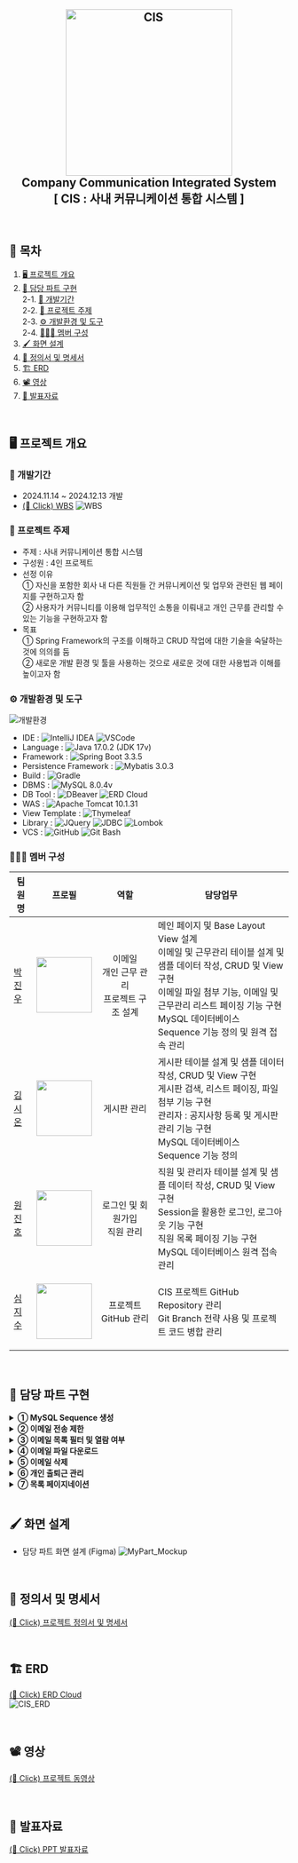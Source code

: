 <h2 align="center">
  <img src="https://github.com/user-attachments/assets/41e1d543-453a-498c-8fcd-169e7956886c" alt="CIS" width="300px">
  <br>
  Company Communication Integrated System
  <br>
  [ CIS : 사내 커뮤니케이션 통합 시스템 ]
  <br>
</h1>

<br>

## 📌 목차
1. [🖥️ 프로젝트 개요](#-프로젝트-개요)
2. [📕 담당 파트 구현](#-담당-파트-구현)<br>
  2-1. [📆 개발기간](#-개발기간)<br>
  2-2. [🔖 프로젝트 주제](#-프로젝트-주제)<br>
  2-3. [⚙️ 개발환경 및 도구](#-개발환경-및-도구)<br>
  2-4. [🧑‍🤝‍🧑 멤버 구성](#-멤버-구성)<br>
3. [🖌️ 화면 설계](#-화면-설계)
4. [📄 정의서 및 명세서](#-정의서-및-명세서)
5. [🏗️ ERD](#-ERD)
6. [📽️ 영상](#-영상)
7. [📂 발표자료](#-발표자료)

<br>

## 🖥️ 프로젝트 개요
### 📆 개발기간
  - 2024.11.14 ~ 2024.12.13 개발
  - [(👋 Click) WBS](https://docs.google.com/spreadsheets/d/1XxBHsajXqKLqZKJlitl2uBngqueQwipY1n8iQVUgjJI/edit?usp=sharing)
  ![WBS](https://github.com/user-attachments/assets/52301a40-a326-4cc9-b68a-7ba0957de4fe)

### 🔖 프로젝트 주제
  - 주제 : 사내 커뮤니케이션 통합 시스템
  - 구성원 : 4인 프로젝트
  - 선정 이유
    <br>
    ① 자신을 포함한 회사 내 다른 직원들 간 커뮤니케이션 및 업무와 관련된 웹 페이지를 구현하고자 함
    <br>
    ② 사용자가 커뮤니티를 이용해 업무적인 소통을 이뤄내고 개인 근무를 관리할 수 있는 기능을 구현하고자 함
  - 목표
    <br>
    ① Spring Framework의 구조를 이해하고 CRUD 작업에 대한 기술을 숙달하는 것에 의의를 둠
    <br>
    ② 새로운 개발 환경 및 툴을 사용하는 것으로 새로운 것에 대한 사용법과 이해를 높이고자 함

### ⚙️ 개발환경 및 도구
![개발환경](https://github.com/user-attachments/assets/a57e7365-0ca1-46cf-b069-1b9bc4d49e3b)
  - IDE :
    ![IntelliJ IDEA](https://img.shields.io/badge/IntelliJ%20IDEA-000000.svg?&style=for-the-badge&logo=intellijidea&logoColor=white)
    ![VSCode](https://img.shields.io/badge/VSCode-2599ED.svg?&style=for-the-badge&logo=visualstudiocode&logoColor=white)
  - Language :
    ![Java 17.0.2 (JDK 17v)](https://img.shields.io/badge/Java%2017.0.2%20(JDK%2017v)-007396.svg?&style=for-the-badge&logo=java&logoColor=white)
  - Framework :
    ![Spring Boot 3.3.5](https://img.shields.io/badge/Spring%20Boot%203.3.5-6DB33F.svg?&style=for-the-badge&logo=springboot&logoColor=white)
  - Persistence Framework :
    ![Mybatis 3.0.3](https://img.shields.io/badge/Mybatis%203.0.3-DD0700.svg?&style=for-the-badge&logo=mybatis&logoColor=white)
  - Build :
    ![Gradle](https://img.shields.io/badge/Gradle-02303A.svg?&style=for-the-badge&logo=gradle&logoColor=white)
  - DBMS :
    ![MySQL 8.0.4v](https://img.shields.io/badge/MySQL%208.0.4v-4479A1.svg?&style=for-the-badge&logo=mysql&logoColor=white)
  - DB Tool :
    ![DBeaver](https://img.shields.io/badge/DBeaver-382923.svg?&style=for-the-badge&logo=dbeaver&logoColor=white)
    ![ERD Cloud](https://img.shields.io/badge/ERD%20Cloud-6B46C1.svg?&style=for-the-badge&logo=erdcloud&logoColor=white)
  - WAS :
    ![Apache Tomcat 10.1.31](https://img.shields.io/badge/Apache%20Tomcat%2010.1.31-F8DC75.svg?&style=for-the-badge&logo=apachetomcat&logoColor=white)
  - View Template :
    ![Thymeleaf](https://img.shields.io/badge/Thymeleaf-005F0F.svg?&style=for-the-badge&logo=thymeleaf&logoColor=white)
  - Library :
    ![JQuery](https://img.shields.io/badge/JQuery-0769AD.svg?&style=for-the-badge&logo=jquery&logoColor=white)
    ![JDBC](https://img.shields.io/badge/JDBC-3C5280.svg?&style=for-the-badge&logo=jdbc&logoColor=white)
    ![Lombok](https://img.shields.io/badge/Lombok-EC1C24.svg?&style=for-the-badge&logo=lombok&logoColor=white)
  - VCS :
    ![GitHub](https://img.shields.io/badge/Github-181717.svg?&style=for-the-badge&logo=github&logoColor=white)
    ![Git Bash](https://img.shields.io/badge/Git%20Bash-F05032.svg?&style=for-the-badge&logo=git&logoColor=white)

### 🧑‍🤝‍🧑 멤버 구성
|팀원명|프로필|역할|담당업무|
|---|---|---|---|
|[박진우](https://github.com/J1NU2)|<p align="center"><img src="https://avatars.githubusercontent.com/u/104364437?v=4" width="100px"></p>|<p align="center">이메일<br>개인 근무 관리<br>프로젝트 구조 설계</p>|메인 페이지 및 Base Layout View 설계<br>이메일 및 근무관리 테이블 설계 및 샘플 데이터 작성, CRUD 및 View 구현<br>이메일 파일 첨부 기능, 이메일 및 근무관리 리스트 페이징 기능 구현<br>MySQL 데이터베이스 Sequence 기능 정의 및 원격 접속 관리|
|[김시온](https://github.com/KIMMZN)|<p align="center"><img src="https://avatars.githubusercontent.com/u/89295607?v=4" width="100px"></p>|<p align="center">게시판 관리</p>|게시판 테이블 설계 및 샘플 데이터 작성, CRUD 및 View 구현<br>게시판 검색, 리스트 페이징, 파일 첨부 기능 구현<br>관리자 : 공지사항 등록 및 게시판 관리 기능 구현<br>MySQL 데이터베이스 Sequence 기능 정의|
|[원진호](https://github.com/weonjinho)|<p align="center"><img src="https://avatars.githubusercontent.com/u/158018895?v=4" width="100px"></p>|<p align="center">로그인 및 회원가입<br>직원 관리</p>|직원 및 관리자 테이블 설계 및 샘플 데이터 작성, CRUD 및 View 구현<br>Session을 활용한 로그인, 로그아웃 기능 구현<br>직원 목록 페이징 기능 구현<br>MySQL 데이터베이스 원격 접속 관리|
|[심지수](https://github.com/Abyssmash)|<p align="center"><img src="https://avatars.githubusercontent.com/u/174307257?v=4" width="100px"></p>|<p align="center">프로젝트 GitHub 관리</p>|CIS 프로젝트 GitHub Repository 관리<br>Git Branch 전략 사용 및 프로젝트 코드 병합 관리|

<br>

## 📕 담당 파트 구현
<details>
  <summary><b>① MySQL Sequence 생성</b></summary>
  <h3>MySQL Sequence</h3>
  <ul>
    <li>1. 시퀀스 정보를 저장할 테이블 생성</li>
    <ul>
      <li>name : 시퀀스 이름 컬럼</li>
      <li>currval : 순차적으로 증가될 숫자를 저장할 컬럼</li>
      <img src="https://github.com/user-attachments/assets/cc87f903-b054-4a44-9a02-fe7bb5e3c71b">
    </ul><br>
    <li>2. 시퀀스 생성을 위한 프로시저 설정</li>
    <ul>
      <li>프로시저 실행 시 입력받은 텍스트를 기준으로 시퀀스 생성</li>
      <li>만약, 동일한 이름의 시퀀스 존재 시 해당 시퀀스 삭제 후 생성</li>
      <img src="https://github.com/user-attachments/assets/36626340-e288-4a24-908d-f0baaad7958c">
    </ul><br>
    <li>3. 시퀀스 번호를 순차적으로 상승시킬 함수 선언</li>
    <ul>
      <li>함수 실행 시 입력받은 텍스트와 동일한 시퀀스의 숫자 증가(+1)</li>
      <li>시퀀스 숫자 증가(+1) 후 해당 시퀀스 숫자 반환</li>
      <img src="https://github.com/user-attachments/assets/0fd95df2-9a05-4942-bdf2-ae483fd777a7">
    </ul><br>
    <li>4. 시퀀스 생성 및 실행</li>
    <ul>
      <li>CALL문을 사용하여 프로시저를 실행해 시퀀스를 생성</li>
      <li>생성된 시퀀스명을 기준으로 시퀀스 함수 실행</li>
      <img src="https://github.com/user-attachments/assets/2e86d75f-9cc1-4a1f-83e8-7a8942f52042">
    </ul>
  </ul>
  <br>
</details>
<details>
  <summary><b>② 이메일 전송 제한</b></summary>
  <h3>이메일 전송 화면</h3>
  <img src="https://github.com/user-attachments/assets/9d8c7d74-638d-4e46-b5a2-5464a0777250" width="620px"><br><br>
  <ul>
    <li>이메일 받는 사람 입력 시 제한 사항</li>
    <ul>
      <li>최대 길이</li>
      <li>특정 문자 입력 제한 : 한글, 영어 대문자</li>
      <img src="https://github.com/user-attachments/assets/a39eea31-9e4d-4d60-bceb-db46a3ea11af">
    </ul><br>
    <li>이메일 전송 시 미입력 사항</li>
    <ul>
      <li>제목 및 받는 사람 미입력 시 전송 제한</li>
      <img src="https://github.com/user-attachments/assets/a9c73fcf-5725-4faf-a9ad-968fd58de822" width="620px">
    </ul><br>
    <li>이메일 파일 업로드 제한 사항</li>
    <ul>
      <li>파일 크기 제한(10MB)</li>
      <img src="https://github.com/user-attachments/assets/f98cbb06-a98c-4ca1-8ef3-57c26bf3717d">
      <li>파일 확장자 제한 : .txt, .gif, .jpg, .png, .zip 등</li>
      <img src="https://github.com/user-attachments/assets/e45b9292-342c-41ec-ad4f-d330ce9bb374" width="620px">
    </ul>
  </ul>
  <br>
</details>
<details>
  <summary><b>③ 이메일 목록 필터 및 열람 여부</b></summary>
  <h3>이메일 목록 화면</h3>
  <ul>
    <li>이메일 필터별 이메일 목록 조회</li>
    <ul>
      <li>이메일 필터 : 전체, 열람여부별(읽음/안읽음), 보낸메일</li>
      <img src="https://github.com/user-attachments/assets/8124c724-0130-498d-a31b-bc69dd1d85fa" width="620px">
      <img src="https://github.com/user-attachments/assets/2e88cb29-08b0-4b7e-878c-06904225c3c4" width="620px">
    </ul><br>
    <li>이메일 열람 시 열람 여부 변경</li>
    <ul>
      <li>이메일 열람 시 목록 텍스트 스타일 변경</li>
      <li>열람 전 : Bold / 열람 후 : Normal</li>
      <img src="https://github.com/user-attachments/assets/9ebd9d8d-b862-4348-8a48-1fa513a80c4b">
      <img src="https://github.com/user-attachments/assets/e387fef0-008c-4cc3-b19f-ad87362d095f">
    </ul>
  </ul>
  <br>
</details>
<details>
  <summary><b>④ 이메일 파일 다운로드</b></summary>
  <h3>이메일 상세 페이지 화면</h3>
  <ul>
    <li>이메일 상세 페이지에서 파일명 클릭 후 다운로드 가능</li>
    <img src="https://github.com/user-attachments/assets/0a5fdb49-740e-407e-bc7b-bf6b61495fdc">
    <img src="https://github.com/user-attachments/assets/c6bd3e93-6df4-4ace-8e55-ab05eca5fda7" width="620px">
  </ul>
  <br>
</details>
<details>
  <summary><b>⑤ 이메일 삭제</b></summary>
  <h3>이메일 목록 화면</h3>
  <ul>
    <li>이메일 단일 삭제</li>
    <ul>
      <li>상세 페이지 내에서 삭제</li>
      <img src="https://github.com/user-attachments/assets/30c9826b-d360-4f61-8b8a-98665d7ddffe" width="620px"><br>
      <li>목록 화면 내에서 삭제</li>
      <img src="https://github.com/user-attachments/assets/6f60aa72-ad18-4800-8612-9cb166f68cd6">
    </ul><br>
    <li>이메일 다중 삭제</li>
    <img src="https://github.com/user-attachments/assets/c015fe97-38c0-46f8-880b-c68de51365b8"><br>
    <li>이메일 미선택 삭제</li>
    <img src="https://github.com/user-attachments/assets/dbee3b7f-7017-408f-abb7-021666312d89" width="620px">
  </ul>
  <br>
</details>
<details>
  <summary><b>⑥ 개인 출퇴근 관리</b></summary>
  <h3>개인 근무 관리 화면</h3>
  <ul>
    <li>출근 시 클릭된 현재 날짜/시간을 기준으로 출근 기록 저장</li>
    <img src="https://github.com/user-attachments/assets/8a05926b-de8d-4097-bb15-b872014cbccc"><br>
    <li>퇴근 시 클릭된 현재 날짜/시간을 기준으로 퇴근 기록 저장</li>
    <img src="https://github.com/user-attachments/assets/b1e49491-6bbf-47b6-944c-3f23ac693220">
  </ul>
  <br>
</details>
<details>
  <summary><b>⑦ 목록 페이지네이션</b></summary>
  <h3>메일/근무관리 목록 화면</h3>
  <ul>
    <li>메일 목록 확인 시 페이지네이션 기능 추가</li>
    <img src="https://github.com/user-attachments/assets/dae9b60a-f826-4f8a-8186-4d398357b372"><br>
    <li>개인 근무 목록 확인 시 페이지네이션 기능 추가</li>
    <img src="https://github.com/user-attachments/assets/ee5bbf70-8c1e-42f1-bf7f-fa2f78cf08c9"><br>
    <li>내역 6개당 1페이지 구성</li>
    <li>5페이지 당 1블럭 버튼 구성 : 예시) [[1,2,3,4,5],[6,7,8,9,10],[11,12,13,...]]</li>
  </ul>
  <br>
</details>

<br>

## 🖌️ 화면 설계
  - 담당 파트 화면 설계 (Figma)
![MyPart_Mockup](https://github.com/user-attachments/assets/a5f3e6cc-c785-4de8-8750-6d7b173027b6)

<br>

## 📄 정의서 및 명세서
[(👋 Click) 프로젝트 정의서 및 명세서](https://docs.google.com/spreadsheets/d/1XxBHsajXqKLqZKJlitl2uBngqueQwipY1n8iQVUgjJI/edit?usp=sharing)

<br>

## 🏗️ ERD
[(👋 Click) ERD Cloud](https://www.erdcloud.com/d/Fmmb2eLa5ApoemFQc)
<br>
![CIS_ERD](https://github.com/user-attachments/assets/312c4dd9-7116-43a6-90f2-8ba7ed721156)

<br>

## 📽️ 영상
[(👋 Click) 프로젝트 동영상](https://drive.google.com/file/d/16RYkYfFLMOTpY1IXXF25Dkt7Avgh9re7/view?usp=sharing)

<br>

## 📂 발표자료
[(👋 Click) PPT 발표자료](https://www.canva.com/design/DAGZhwdv7Po/yTeb8CQPf3wReItMkH6Kug/edit?utm_content=DAGZhwdv7Po&utm_campaign=designshare&utm_medium=link2&utm_source=sharebutton)
